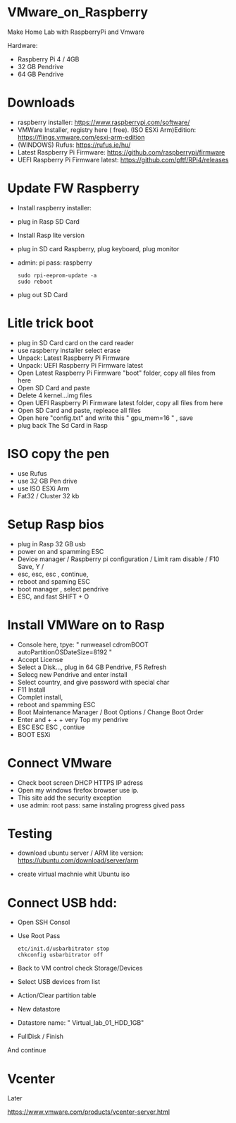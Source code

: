# VMware_on_Raspberry 

Make Home Lab with RaspberryPi and Vmware

 Hardware:

 - Raspberry Pi 4 / 4GB 
 - 32 GB Pendrive
 - 64 GB Pendrive

# Downloads

- raspberry installer: https://www.raspberrypi.com/software/
- VMWare Installer, registry here ( free). (ISO ESXi Arm)Edition: https://flings.vmware.com/esxi-arm-edition
- (WINDOWS) Rufus: https://rufus.ie/hu/
- Latest Raspberry Pi Firmware: https://github.com/raspberrypi/firmware
- UEFI Raspberry Pi Firmware latest: https://github.com/pftf/RPi4/releases

# Update FW Raspberry

- Install raspberry installer: 
- plug in Rasp SD Card
- Install Rasp lite version
- plug in SD card Raspberry, plug keyboard, plug monitor 
- admin: pi pass: raspberry
   
      sudo rpi-eeprom-update -a
      sudo reboot

- plug out SD Card

# Litle trick boot

 - plug in SD Card card on the card reader
 - use raspberry installer select erase
 - Unpack: Latest Raspberry Pi Firmware
 - Unpack: UEFI Raspberry Pi Firmware latest
 - Open Latest Raspberry Pi Firmware "boot" folder, copy all files from here
 - Open SD Card and paste 
 - Delete 4 kernel...img files
 - Open UEFI Raspberry Pi Firmware latest folder, copy all files from here
 - Open SD Card and paste, repleace all files
 - Open here "config.txt" and write this " gpu_mem=16 " , save
 - plug back The Sd Card in Rasp

 # ISO copy the pen

  - use Rufus
  - use 32 GB Pen drive
  - use ISO ESXi Arm
  - Fat32 / Cluster 32 kb

  # Setup Rasp bios   

  - plug in Rasp 32 GB usb
  - power on and spamming ESC
  - Device manager / Raspberry pi configuration / Limit ram disable / F10 Save, Y /
  - esc, esc, esc , continue,
  - reboot and spaming ESC
  - boot manager , select pendrive
  - ESC, and fast SHIFT + O

  # Install VMWare on to Rasp

  - Console here, tpye: " runweasel cdromBOOT  autoPartitionOSDateSize=8192 "
  - Accept License
  - Select a Disk..., plug in 64 GB Pendrive, F5 Refresh
  - Selecg new Pendrive and enter install
  - Select country, and give password with special char
  - F11 Install
  - Complet install,
  - reboot and spamming ESC
  - Boot Maintenance Manager / Boot Options / Change Boot Order
  - Enter and + + + very Top my pendrive
  - ESC ESC ESC , contiue
  - BOOT ESXi
# Connect VMware

- Check boot screen DHCP HTTPS IP adress
- Open my windows firefox browser use ip.
- This site add the security exception
- use admin: root pass: same instaling progress gived pass


# Testing

- download ubuntu server / ARM lite version:
https://ubuntu.com/download/server/arm

- create virtual machnie whit Ubuntu iso

# Connect USB hdd:

- Open SSH Consol
- Use Root Pass

      etc/init.d/usbarbitrator stop
      chkconfig usbarbitrator off

- Back to VM control check Storage/Devices
- Select USB devices from list
- Action/Clear partition table
- New datastore
- Datastore name: " Virtual_lab_01_HDD_1GB"
- FullDisk / Finish

And continue 

# Vcenter

Later

https://www.vmware.com/products/vcenter-server.html

